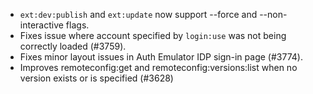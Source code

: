 - `ext:dev:publish` and `ext:update` now support --force and --non-interactive flags.
- Fixes issue where account specified by `login:use` was not being correctly loaded (#3759).
- Fixes minor layout issues in Auth Emulator IDP sign-in page (#3774).
- Improves remoteconfig:get and remoteconfig:versions:list when no version exists or is specified (#3628)
